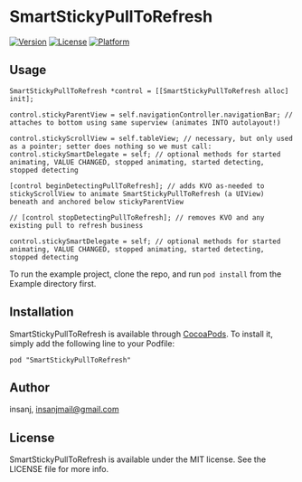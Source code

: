 # SmartStickyPullToRefresh

[![Version](https://img.shields.io/cocoapods/v/SmartStickyPullToRefresh.svg?style=flat)](http://cocoapods.org/pods/SmartStickyPullToRefresh)
[![License](https://img.shields.io/cocoapods/l/SmartStickyPullToRefresh.svg?style=flat)](http://cocoapods.org/pods/SmartStickyPullToRefresh)
[![Platform](https://img.shields.io/cocoapods/p/SmartStickyPullToRefresh.svg?style=flat)](http://cocoapods.org/pods/SmartStickyPullToRefresh)

## Usage

	SmartStickyPullToRefresh *control = [[SmartStickyPullToRefresh alloc] init];
	
	control.stickyParentView = self.navigationController.navigationBar; // attaches to bottom using same superview (animates INTO autolayout!)
	
	control.stickyScrollView = self.tableView; // necessary, but only used as a pointer; setter does nothing so we must call:
    control.stickySmartDelegate = self; // optional methods for started animating, VALUE CHANGED, stopped animating, started detecting, stopped detecting

	[control beginDetectingPullToRefresh]; // adds KVO as-needed to stickyScrollView to animate SmartStickyPullToRefresh (a UIView) beneath and anchored below stickyParentView
	
	// [control stopDetectingPullToRefresh]; // removes KVO and any existing pull to refresh business

	control.stickySmartDelegate = self; // optional methods for started animating, VALUE CHANGED, stopped animating, started detecting, stopped detecting

To run the example project, clone the repo, and run `pod install` from the Example directory first.

## Installation

SmartStickyPullToRefresh is available through [CocoaPods](http://cocoapods.org). To install
it, simply add the following line to your Podfile:

```
pod "SmartStickyPullToRefresh"
```

## Author

insanj, insanjmail@gmail.com

## License

SmartStickyPullToRefresh is available under the MIT license. See the LICENSE file for more info.
